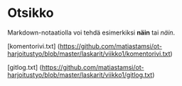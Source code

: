 # Otsikko

Markdown-notaatiolla voi tehdä esimerkiksi **näin** tai *näin*.

[komentorivi.txt] (https://github.com/matiastamsi/ot-harjoitustyo/blob/master/laskarit/viikko1/komentorivi.txt)

[gitlog.txt] (https://github.com/matiastamsi/ot-harjoitustyo/blob/master/laskarit/viikko1/gitlog.txt)
